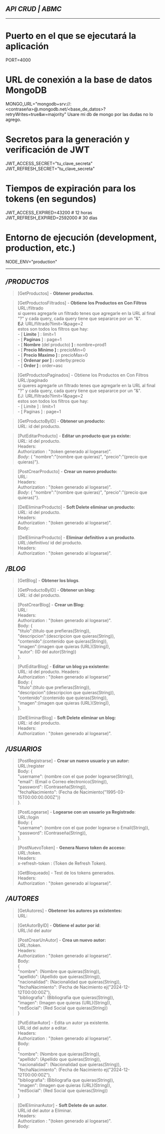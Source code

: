 ## _**API CRUD | ABMC**_

---

# Puerto en el que se ejecutará la aplicación
PORT=4000

# URL de conexión a la base de datos MongoDB
MONGO_URL="mongodb+srv://<usuario>:<contraseña>@<cluster>.mongodb.net/<base_de_datos>?retryWrites=true&w=majority"
Usare mi db de mongo por las dudas no lo agrego.

# Secretos para la generación y verificación de JWT
JWT_ACCESS_SECRET="tu_clave_secreta"
JWT_REFRESH_SECRET="tu_clave_secreta"

# Tiempos de expiración para los tokens (en segundos)
JWT_ACCESS_EXPIRED=43200     # 12 horas
JWT_REFRESH_EXPIRED=2592000  # 30 días

# Entorno de ejecución (development, production, etc.)
NODE_ENV="production"

---

## _**/PRODUCTOS**_

> \[GetProductos\] - **Obtener productos**. 

> \[GetProductosFiltrados\] - **Obtiene los Productos en Con Filtros**  
URL:/filtrado  
si queres agregarle un filtrado tenes que agregarle en la URL al final "?" y cada query, cada query tiene que separarce por un "&".  
**EJ**: URL/filtrado?limit=1&page=2  
estos son todos los filtros que hay:  
\- \[ **Limite** \] : limit=1  
\- \[ **Paginas** \] : page=1  
\- \[ **Nombre** (del producto) **\] :** nombre=prod1  
\- \[ **Precio Minimo \] :** precioMin=0  
\- \[ **Precio Maximo \] :** precioMax=0  
\- \[ **Ordenar por \] :** orderby:precio  
\- \[ **Order \] :** order=asc 
  
> \[GetProductosPaginados\] - Obtiene los Productos en Con Filtros  
URL:/paginado  
si queres agregarle un filtrado tenes que agregarle en la URL al final "?" y cada query, cada query tiene que separarce por un "&".  
EJ: URL/filtrado?limit=1&page=2  
estos son todos los filtros que hay:  
\- \[ Limite \] : limit=1  
\- \[ Paginas \] : page=1 
  
> \[GetProductoByID\] - **Obtener un producto:**  
_URL_: id del producto. 
  
> \[PutEditarProducto\] - **Editar un producto que ya existe:**  
_URL_: id del producto.  
Headers:  
Authorization : "(token generado al logearse)".  
_Body_: { "nombre":"(nombre que quieras)", "precio":"(precio que quieras)"}. 
  
> \[PostCrearProducto\] - **Crear un nuevo producto:**  
URL:  
Headers:  
Authorization : "(token generado al logearse)".  
_Body_: { "nombre":"(nombre que quieras)", "precio":"(precio que quieras)"}. 
  
> \[DelEliminarProducto\] - **Soft Delete eliminar un producto:**  
_URL_: id del producto.  
Headers:  
Authorization : "(token generado al logearse)".  
Body: 
  
> \[DelEliminarProducto\] - **Eliminar definitivo a un producto**.  
_URL_:/definitivo/ id del producto.  
Headers:  
Authorization : "(token generado al logearse)". 
  

## _**/BLOG**_

> \[GetBlog\] - **Obtener los blogs**. 
  
> \[GetProductoByID\] - **Obtener un blog:**  
_URL_: id del producto. 
  
> \[PostCrearBlog\] - **Crear un Blog:**  
URL:  
Headers:  
Authorization : "(token generado al logearse)".  
Body: {  
"titulo":(titulo que prefieras(String)),  
"descripcion":(descripcion que quieras(String)),  
"contenido":(contenido que quieras(String)),  
"imagen":(imagen que quieras (URL)(String)),  
"autor": (ID del autor(String))  
}. 
  
> \[PutEditarBlog\] - **Editar un blog ya existente:**  
URL: id del producto. Headers:  
Authorization : "(token generado al logearse)"  
Body: {  
"titulo":(titulo que prefieras(String)),  
"descripcion":(descripcion que quieras(String)),  
"contenido":(contenido que quieras(String)),  
"imagen":(imagen que quieras (URL)(String)),  
}. 
  
> \[DelEliminarBlog\] - **Soft Delete eliminar un blog:**  
_URL_: id del producto.  
Headers:  
Authorization : "(token generado al logearse)". 
  

## _**/USUARIOS**_

> \[PostRegistrarse\] - **Crear un nuevo usuario y un autor:**  
URL:/register  
Body: {  
"username": (nombre con el que poder logearse(String)),  
"email": (Email o Correo electronico(String)),  
"password": (Contraseña(String)),  
"fechaNacimiento": (Fecha de Nacimiento("1995-03-15T00:00:00.000Z"))  
}. 
  
> \[PostLogearse\] - **Logearse con un usuario ya Registrado**:  
URL:/login  
Body: {  
"username": (nombre con el que poder logearse o Email(String)),  
"password": (Contraseña(String)),  
}. 
  
> \[PostNuevoToken\] - **Genera Nuevo token de acceso:**  
_URL_:/token.  
Headers:  
x-refresh-token : (Token de Refresh Token). 
  
> \[GetBloqueado\] - Test de los tokens generados.  
Headers:  
Authorization : "(token generado al logearse)". 
  

## _**/AUTORES**_

> \[GetAutores\] - **Obetener los autores ya existentes:**  
URL: 
  
> \[GetAutorByID\] - **Obtiene el autor por id**:  
URL:/id del autor 
  
> \[PostCrearUnAutor\] - **Crea un nuevo autor:**  
_URL_:/token.  
Headers:  
Authorization : "(token generado al logearse)".  
Body:  
{  
"nombre": (Nombre que quieras(String)),  
"apellido": (Apellido que quieras(String)),  
"nacionalidad": (Nacionalidad que quieras(String)),  
"fechaNacimiento": (Fecha de Nacimiento ej("2024-12-12T00:00:00Z"),  
"bibliografia": (Bibliografia que quieras(String)),  
"imagen": (Imagen que quieras (URL)(String)),  
"redSocial": (Red Social que quieras(String))  
} 
  
> \[PutEditarAutor\] - Edita un autor ya existente.  
URL:id del autor a editar.  
Headers:  
Authorization : "(token generado al logearse)".  
Body:  
{  
"nombre": (Nombre que quieras(String)),  
"apellido": (Apellido que quieras(String)),  
"nacionalidad": (Nacionalidad que quieras(String)),  
"fechaNacimiento": (Fecha de Nacimiento ej("2024-12-12T00:00:00Z"),  
"bibliografia": (Bibliografia que quieras(String)),  
"imagen": (Imagen que quieras (URL)(String)),  
"redSocial": (Red Social que quieras(String))  
} 
  
> \[DelEliminarAutor\] - **Soft Delete de un autor**.  
URL:id del autor a Eliminar.  
Headers:  
Authorization : "(token generado al logearse)".  
Body:
